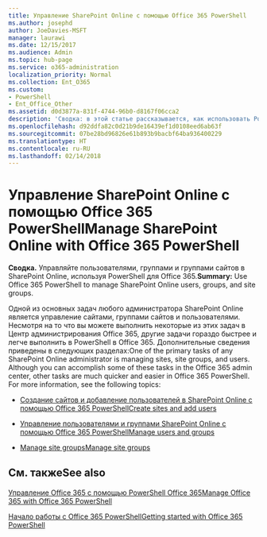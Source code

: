 ```yaml
---
title: Управление SharePoint Online с помощью Office 365 PowerShell
ms.author: josephd
author: JoeDavies-MSFT
manager: laurawi
ms.date: 12/15/2017
ms.audience: Admin
ms.topic: hub-page
ms.service: o365-administration
localization_priority: Normal
ms.collection: Ent_O365
ms.custom:
- PowerShell
- Ent_Office_Other
ms.assetid: d0d3877a-831f-4744-96b0-d8167f06cca2
description: 'Сводка: в этой статье рассказывается, как использовать PowerShell в Office 365 для управления пользователями, группами и группами сайтов в SharePoint Online.'
ms.openlocfilehash: d92ddfa82c0d21b9de16439ef1d0108eed6ab63f
ms.sourcegitcommit: 07be28bd96826e61b893b9bacbf64ba936400229
ms.translationtype: HT
ms.contentlocale: ru-RU
ms.lasthandoff: 02/14/2018
---
```

# <a name="manage-sharepoint-online-with-office-365-powershell"></a><span data-ttu-id="80b4b-103">Управление SharePoint Online с помощью Office 365 PowerShell</span><span class="sxs-lookup"><span data-stu-id="80b4b-103">Manage SharePoint Online with Office 365 PowerShell</span></span>

 <span data-ttu-id="80b4b-104">**Сводка.** Управляйте пользователями, группами и группами сайтов в SharePoint Online, используя PowerShell для Office 365.</span><span class="sxs-lookup"><span data-stu-id="80b4b-104">**Summary:** Use Office 365 PowerShell to manage SharePoint Online users, groups, and site groups.</span></span>
  
<span data-ttu-id="80b4b-p101">Одной из основных задач любого администратора SharePoint Online является управление сайтами, группами сайтов и пользователями. Несмотря на то что вы можете выполнить некоторые из этих задач в Центр администрирования Office 365, другие задачи гораздо быстрее и легче выполнить в PowerShell в Office 365. Дополнительные сведения приведены в следующих разделах:</span><span class="sxs-lookup"><span data-stu-id="80b4b-p101">One of the primary tasks of any SharePoint Online administrator is managing sites, site groups, and users. Although you can accomplish some of these tasks in the Office 365 admin center, other tasks are much quicker and easier in Office 365 PowerShell. For more information, see the following topics:</span></span>
  
- [<span data-ttu-id="80b4b-108">Создание сайтов и добавление пользователей в SharePoint Online с помощью Office 365 PowerShell</span><span class="sxs-lookup"><span data-stu-id="80b4b-108">Create sites and add users</span></span>](http://technet.microsoft.com/library/c55d4ccf-ab36-481a-a285-c40234e11abd.aspx)
    
- [<span data-ttu-id="80b4b-109">Управление пользователями и группами SharePoint Online с помощью Office 365 PowerShell</span><span class="sxs-lookup"><span data-stu-id="80b4b-109">Manage users and groups</span></span>](http://technet.microsoft.com/library/9680af2e-a965-4e62-92ee-da72105c7800.aspx)
    
- [<span data-ttu-id="80b4b-110">Manage site groups</span><span class="sxs-lookup"><span data-stu-id="80b4b-110">Manage site groups</span></span>](http://technet.microsoft.com/library/122f4099-c78d-4cce-bab0-4343b04596ae.aspx)
    
## <a name="see-also"></a><span data-ttu-id="80b4b-111">См. также</span><span class="sxs-lookup"><span data-stu-id="80b4b-111">See also</span></span>

#### 

[<span data-ttu-id="80b4b-112">Управление Office 365 с помощью PowerShell Office 365</span><span class="sxs-lookup"><span data-stu-id="80b4b-112">Manage Office 365 with Office 365 PowerShell</span></span>](manage-office-365-with-office-365-powershell.md)
  
[<span data-ttu-id="80b4b-113">Начало работы с Office 365 PowerShell</span><span class="sxs-lookup"><span data-stu-id="80b4b-113">Getting started with Office 365 PowerShell</span></span>](getting-started-with-office-365-powershell.md)

